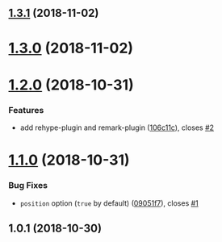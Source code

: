 <a name="1.3.1"></a>

## [1.3.1](https://github.com/imcuttle/detect-one-changed/compare/v1.3.0...v1.3.1) (2018-11-02)

<a name="1.3.0"></a>

# [1.3.0](https://github.com/imcuttle/detect-one-changed/compare/v1.2.0...v1.3.0) (2018-11-02)

<a name="1.2.0"></a>

# [1.2.0](https://github.com/imcuttle/detect-one-changed/compare/v1.1.0...v1.2.0) (2018-10-31)

### Features

- add rehype-plugin and remark-plugin ([106c11c](https://github.com/imcuttle/detect-one-changed/commit/106c11c)), closes [#2](https://github.com/imcuttle/detect-one-changed/issues/2)

<a name="1.1.0"></a>

# [1.1.0](https://github.com/imcuttle/detect-one-changed/compare/v1.0.1...v1.1.0) (2018-10-31)

### Bug Fixes

- `position` option (`true` by default) ([09051f7](https://github.com/imcuttle/detect-one-changed/commit/09051f7)), closes [#1](https://github.com/imcuttle/detect-one-changed/issues/1)

<a name="1.0.1"></a>

## 1.0.1 (2018-10-30)
